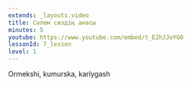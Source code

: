 ```yaml
---
extends: _layouts.video
title: Сәлем сөздің анасы
minutes: 5
youtube: https://www.youtube.com/embed/t_E2hJJoYG0
lessonId: 7_lesson
level: 1
---
```

Ormekshi, kumurska, karlygash
